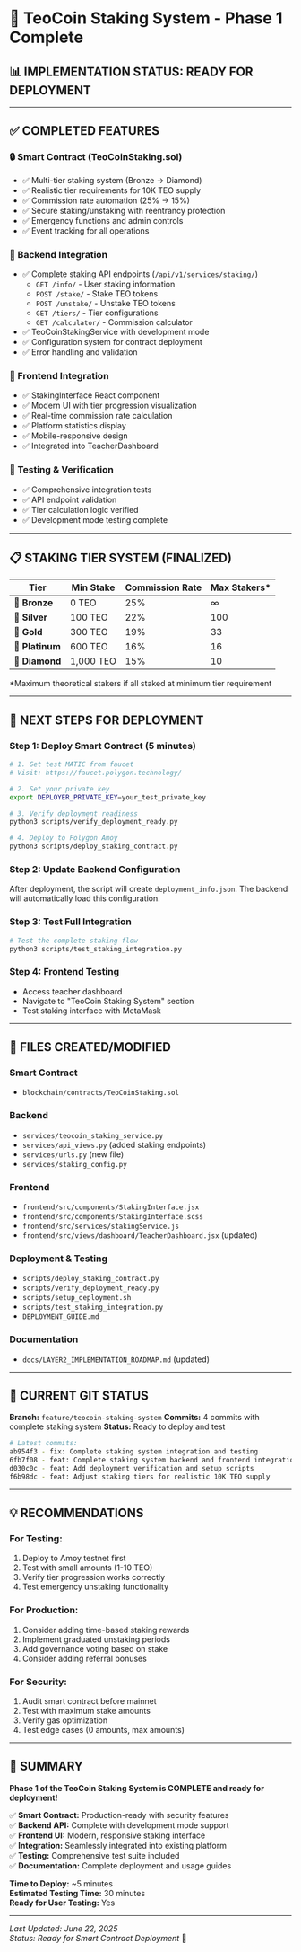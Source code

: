 # 🎯 TeoCoin Staking System - Phase 1 Complete

## 📊 **IMPLEMENTATION STATUS: READY FOR DEPLOYMENT**

---

## ✅ **COMPLETED FEATURES**

### **🔒 Smart Contract (TeoCoinStaking.sol)**
- ✅ Multi-tier staking system (Bronze → Diamond)
- ✅ Realistic tier requirements for 10K TEO supply
- ✅ Commission rate automation (25% → 15%)
- ✅ Secure staking/unstaking with reentrancy protection
- ✅ Emergency functions and admin controls
- ✅ Event tracking for all operations

### **🔧 Backend Integration**
- ✅ Complete staking API endpoints (`/api/v1/services/staking/`)
  - `GET /info/` - User staking information
  - `POST /stake/` - Stake TEO tokens
  - `POST /unstake/` - Unstake TEO tokens
  - `GET /tiers/` - Tier configurations
  - `GET /calculator/` - Commission calculator
- ✅ TeoCoinStakingService with development mode
- ✅ Configuration system for contract deployment
- ✅ Error handling and validation

### **🎨 Frontend Integration**
- ✅ StakingInterface React component
- ✅ Modern UI with tier progression visualization
- ✅ Real-time commission rate calculation
- ✅ Platform statistics display
- ✅ Mobile-responsive design
- ✅ Integrated into TeacherDashboard

### **🧪 Testing & Verification**
- ✅ Comprehensive integration tests
- ✅ API endpoint validation
- ✅ Tier calculation logic verified
- ✅ Development mode testing complete

---

## 📋 **STAKING TIER SYSTEM (FINALIZED)**

| Tier | Min Stake | Commission Rate | Max Stakers* |
|------|-----------|----------------|--------------|
| 🥉 **Bronze** | 0 TEO | 25% | ∞ |
| 🥈 **Silver** | 100 TEO | 22% | 100 |
| 🥇 **Gold** | 300 TEO | 19% | 33 |
| 💎 **Platinum** | 600 TEO | 16% | 16 |
| 🔸 **Diamond** | 1,000 TEO | 15% | 10 |

*Maximum theoretical stakers if all staked at minimum tier requirement

---

## 🚀 **NEXT STEPS FOR DEPLOYMENT**

### **Step 1: Deploy Smart Contract (5 minutes)**
```bash
# 1. Get test MATIC from faucet
# Visit: https://faucet.polygon.technology/

# 2. Set your private key
export DEPLOYER_PRIVATE_KEY=your_test_private_key

# 3. Verify deployment readiness
python3 scripts/verify_deployment_ready.py

# 4. Deploy to Polygon Amoy
python3 scripts/deploy_staking_contract.py
```

### **Step 2: Update Backend Configuration**
After deployment, the script will create `deployment_info.json`. The backend will automatically load this configuration.

### **Step 3: Test Full Integration**
```bash
# Test the complete staking flow
python3 scripts/test_staking_integration.py
```

### **Step 4: Frontend Testing**
- Access teacher dashboard
- Navigate to "TeoCoin Staking System" section
- Test staking interface with MetaMask

---

## 📁 **FILES CREATED/MODIFIED**

### **Smart Contract**
- `blockchain/contracts/TeoCoinStaking.sol`

### **Backend**
- `services/teocoin_staking_service.py`
- `services/api_views.py` (added staking endpoints)
- `services/urls.py` (new file)
- `services/staking_config.py`

### **Frontend**
- `frontend/src/components/StakingInterface.jsx`
- `frontend/src/components/StakingInterface.scss`
- `frontend/src/services/stakingService.js`
- `frontend/src/views/dashboard/TeacherDashboard.jsx` (updated)

### **Deployment & Testing**
- `scripts/deploy_staking_contract.py`
- `scripts/verify_deployment_ready.py`
- `scripts/setup_deployment.sh`
- `scripts/test_staking_integration.py`
- `DEPLOYMENT_GUIDE.md`

### **Documentation**
- `docs/LAYER2_IMPLEMENTATION_ROADMAP.md` (updated)

---

## 🔄 **CURRENT GIT STATUS**

**Branch:** `feature/teocoin-staking-system`
**Commits:** 4 commits with complete staking system
**Status:** Ready to deploy and test

```bash
# Latest commits:
ab954f3 - fix: Complete staking system integration and testing
6fb7f08 - feat: Complete staking system backend and frontend integration  
d030c0c - feat: Add deployment verification and setup scripts
f6b98dc - feat: Adjust staking tiers for realistic 10K TEO supply
```

---

## 💡 **RECOMMENDATIONS**

### **For Testing:**
1. Deploy to Amoy testnet first
2. Test with small amounts (1-10 TEO)
3. Verify tier progression works correctly
4. Test emergency unstaking functionality

### **For Production:**
1. Consider adding time-based staking rewards
2. Implement graduated unstaking periods
3. Add governance voting based on stake
4. Consider adding referral bonuses

### **For Security:**
1. Audit smart contract before mainnet
2. Test with maximum stake amounts
3. Verify gas optimization
4. Test edge cases (0 amounts, max amounts)

---

## 🎉 **SUMMARY**

**Phase 1 of the TeoCoin Staking System is COMPLETE and ready for deployment!**

✅ **Smart Contract:** Production-ready with security features  
✅ **Backend API:** Complete with development mode support  
✅ **Frontend UI:** Modern, responsive staking interface  
✅ **Integration:** Seamlessly integrated into existing platform  
✅ **Testing:** Comprehensive test suite included  
✅ **Documentation:** Complete deployment and usage guides  

**Time to Deploy:** ~5 minutes  
**Estimated Testing Time:** 30 minutes  
**Ready for User Testing:** Yes  

---

*Last Updated: June 22, 2025*  
*Status: Ready for Smart Contract Deployment* 🚀
